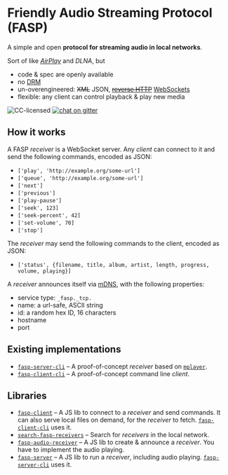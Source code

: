 # Friendly Audio Streaming Protocol (FASP)

A simple and open **protocol for streaming audio in local networks**.

Sort of like [*AirPlay*](https://nto.github.io/AirPlay.html#introduction) and *DLNA*, but

- code & spec are openly available
- no [DRM](https://en.wikipedia.org/wiki/Digital_rights_management)
- un-overengineered: ~~XML~~ JSON, ~~[reverse HTTP](https://tools.ietf.org/id/draft-lentczner-rhttp-00.txt)~~ [WebSockets](https://en.wikipedia.org/wiki/WebSocket)
- flexible: any client can control playback & play new media

![CC-licensed](https://img.shields.io/github/license/public-transport/friendly-public-transport-format.svg)
[![chat on gitter](https://badges.gitter.im/public-transport/Lobby.svg)](https://gitter.im/public-transport/Lobby)

## How it works

A FASP *receiver* is a WebSocket server. Any *client* can connect to it and send the following commands, encoded as JSON:

- `['play', 'http://example.org/some-url']`
- `['queue', 'http://example.org/some-url']`
- `['next']`
- `['previous']`
- `['play-pause']`
- `['seek', 123]`
- `['seek-percent', 42]`
- `['set-volume', 70]`
- `['stop']`

The *receiver* may send the following commands to the client, encoded as JSON:

- `['status', {filename, title, album, artist, length, progress, volume, playing}]`

A *receiver* announces itself via [mDNS](https://en.wikipedia.org/wiki/Multicast_DNS), with the following properties:

- service type: `_fasp._tcp.`
- name: a url-safe, ASCII string
- id: a random hex ID, 16 characters
- hostname
- port

## Existing implementations

- [`fasp-server-cli`](https://github.com/derhuerst/fasp-server-cli) – A proof-of-concept *receiver* based on [`mplayer`](http://www.mplayerhq.hu/design7/news.html).
- [`fasp-client-cli`](https://github.com/derhuerst/fasp-client-cli) – A proof-of-concept command line *client*.

## Libraries

- [`fasp-client`](https://github.com/derhuerst/fasp-client) – A JS lib to connect to a *receiver* and send commands. It can also serve local files on demand, for the *receiver* to fetch. [`fasp-client-cli`](https://github.com/derhuerst/fasp-client-cli) uses it.
- [`search-fasp-receivers`](https://github.com/derhuerst/search-fasp-receivers) – Search for *receivers* in the local network.
- [`fasp-audio-receiver`](https://github.com/derhuerst/fasp-audio-receiver) – A JS lib to create & announce a *receiver*. You have to implement the audio playing.
- [`fasp-server`](https://github.com/derhuerst/fasp-server) – A JS lib to run a *receiver*, including audio playing. [`fasp-server-cli`](https://github.com/derhuerst/fasp-server-cli) uses it.

